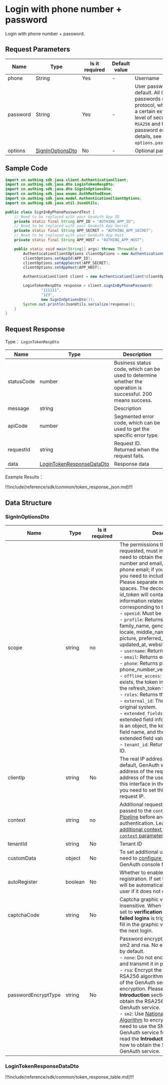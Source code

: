 # Login with phone number + password

<!--
Warning ⚠️:
Do not modify this document directly,
https://github.com/Authing/authing-docs-factory
Use this project to generate
-->

<LastUpdated />

Login with phone number + password.

## Request Parameters

| Name     | Type                                             | <div style="width:80px">Is it required</div> | Default value | <div style="width:300px">Description</div>                                                                                                                                                                                                                                                                                                                    | <div style="width:200px"></div>Example Value</div> |
| -------- | ------------------------------------------------ | -------------------------------------------- | ------------- | ------------------------------------------------------------------------------------------------------------------------------------------------------------------------------------------------------------------------------------------------------------------------------------------------------------------------------------------------------------- | -------------------------------------------------- |
| phone    | String                                           | Yes                                          | -             | Username                                                                                                                                                                                                                                                                                                                                                      | `188xxxx8888`                                      |
| password | String                                           | Yes                                          | -             | User password, unencrypted by default. All GenAuth APIs transmit passwords securely via the HTTPS protocol, which can ensure security to a certain extent. If you need a higher level of security, we also support `RSA256` and the national secret `SM2` password encryption methods. For details, see the optional parameter `options.passwordEncryptType`. | `passw0rd`                                         |
| options  | <a href="#SignInOptionsDto">SignInOptionsDto</a> | No                                           | -             | Optional parameters                                                                                                                                                                                                                                                                                                                                           | `{"passwordEncryptType":"none"}`                   |

## Sample Code

```java
import cn.authing.sdk.java.client.AuthenticationClient;
import cn.authing.sdk.java.dto.LoginTokenRespDto;
import cn.authing.sdk.java.dto.SignInOptionsDto;
import cn.authing.sdk.java.enums.AuthMethodEnum;
import cn.authing.sdk.java.model.AuthenticationClientOptions;
import cn.authing.sdk.java.util.JsonUtils;

public class SignInByPhonePasswordTest {
    // Need to be replaced with your GenAuth App ID
    private static final String APP_ID = "AUTHING_APP_ID";
    // Need to be replaced with your GenAuth App Secret
    private static final String APP_SECRET = "AUTHING_APP_SECRET";
    // Need to be replaced with your GenAuth App Host
    private static final String APP_HOST = "AUTHING_APP_HOST";

    public static void main(String[] args) throws Throwable {
        AuthenticationClientOptions clientOptions = new AuthenticationClientOptions();
        clientOptions.setAppId(APP_ID);
        clientOptions.setAppSecret(APP_SECRET);
        clientOptions.setAppHost(APP_HOST);

        AuthenticationClient client = new AuthenticationClient(clientOptions);

        LoginTokenRespDto response = client.signInByPhonePassword(
                "111111",
                "123",
                new SignInOptionsDto());
        System.out.println(JsonUtils.serialize(response));
    }
}

```

## Request Response

Type： `LoginTokenRespDto`

| Name       | Type                                                               | Description                                                                                                  |
| ---------- | ------------------------------------------------------------------ | ------------------------------------------------------------------------------------------------------------ |
| statusCode | number                                                             | Business status code, which can be used to determine whether the operation is successful. 200 means success. |
| message    | string                                                             | Description                                                                                                  |
| apiCode    | number                                                             | Segmented error code, which can be used to get the specific error type.                                      |
| requestId  | string                                                             | Request ID. Returned when the request fails.                                                                 |
| data       | <a href="#LoginTokenResponseDataDto">LoginTokenResponseDataDto</a> | Response data                                                                                                |

Example Results：

!!!include(reference/sdk/common/token_response_json.md)!!!

## Data Structure

### <a id="SignInOptionsDto"></a> SignInOptionsDto

| Name                | Type    | <div style="width:80px">Is it required</div> | <div style="width:300px">Description</div>                                                                                                                                                                                                                                                                                                                                                                                                                                                                                                                                                                                                                                                                                                                                                                                                                                                                                                                                                                                                                                                                                                                                                                          | <div style="width:200px">Example Value</div> |
| ------------------- | ------- | -------------------------------------------- | ------------------------------------------------------------------------------------------------------------------------------------------------------------------------------------------------------------------------------------------------------------------------------------------------------------------------------------------------------------------------------------------------------------------------------------------------------------------------------------------------------------------------------------------------------------------------------------------------------------------------------------------------------------------------------------------------------------------------------------------------------------------------------------------------------------------------------------------------------------------------------------------------------------------------------------------------------------------------------------------------------------------------------------------------------------------------------------------------------------------------------------------------------------------------------------------------------------------- | -------------------------------------------- |
| scope               | string  | no                                           | The permissions that need to be requested, must include openid. If you need to obtain the mobile phone number and email, you need to include phone email; if you need refresh_token, you need to include offline_access. Please separate multiple scopes with spaces. The decoded content of id_token will contain the user information related fields corresponding to these scopes. <br>- `openid`: Must be included. <br>- `profile`: Returns birthdate, family_name, gender, given_name, locale, middle_name, name, nickname, picture, preferred_username, profile, updated_at, website, zoneinfo fields. <br>- `username`: Returns username. <br>- `email`: Returns email, email_verified. <br>- `phone`: Returns phone_number, phone_number_verified. <br>- `offline_access`: If this parameter exists, the token interface will return the refresh_token field. <br>- `roles`: Returns the user's role list. <br>- `external_id`: The user ID of the original system. <br>- `extended_fields`: Returns the user's extended field information, the content is an object, the key is the extended field name, and the value is the extended field value. <br>- `tenant_id`: Returns the user's tenant ID. <br> | `openid profile`                             |
| clientIp            | string  | No                                           | The real IP address of the client. By default, GenAuth will identify the IP address of the request source as the IP address of the user's login. If you call this interface in the backend server, you need to set this IP to the user's real request IP.                                                                                                                                                                                                                                                                                                                                                                                                                                                                                                                                                                                                                                                                                                                                                                                                                                                                                                                                                           | `192.168.0.1`                                |
| context             | string  | no                                           | Additional request context that will be passed to the `context` object of the [Pipeline](https://docs.genauth.ai/v2/guides/pipeline/) before and after authentication. Learn [how to get additional context passed in the `context` parameter of Pipeline](https://docs.genauth.ai/v2/guides/pipeline/context-object.html).                                                                                                                                                                                                                                                                                                                                                                                                                                                                                                                                                                                                                                                                                                                                                                                                                                                                                         | `{"source":"utm"}`                           |
| tenantId            | string  | No                                           | Tenant ID                                                                                                                                                                                                                                                                                                                                                                                                                                                                                                                                                                                                                                                                                                                                                                                                                                                                                                                                                                                                                                                                                                                                                                                                           | `625783d629f2bd1f5ddddd98c`                  |
| customData          | object  | No                                           | To set additional user custom data, you need to [configure custom data](https://docs.genauth.ai/v2/guides/users/user-defined-field/) in the GenAuth console first.                                                                                                                                                                                                                                                                                                                                                                                                                                                                                                                                                                                                                                                                                                                                                                                                                                                                                                                                                                                                                                                  | `{"school":"pku","age":"20"}`                |
| autoRegister        | boolean | No                                           | Whether to enable automatic registration. If set to true, an account will be automatically created for the user if it does not exist.                                                                                                                                                                                                                                                                                                                                                                                                                                                                                                                                                                                                                                                                                                                                                                                                                                                                                                                                                                                                                                                                               |                                              |
| captchaCode         | string  | No                                           | Captcha graphic verification code, case insensitive. When the **security policy** is set to **verification code** and the **limit of failed logins** is triggered, you need to fill in the graphic verification code for the next login.                                                                                                                                                                                                                                                                                                                                                                                                                                                                                                                                                                                                                                                                                                                                                                                                                                                                                                                                                                            | `a8nz`                                       |
| passwordEncryptType | string  | No                                           | Password encryption type, supports sm2 and rsa. No encryption is required by default. <br>- `none`: Do not encrypt the password and transmit it in plain text. <br>- `rsa`: Encrypt the password using the RSA256 algorithm. The RSA public key of the GenAuth service is required for encryption. Please read the **Introduction** section to learn how to obtain the RSA256 public key of the GenAuth service. <br>- `sm2`: Use [National Encryption SM2 Algorithm](https://baike.baidu.com/item/SM2/15081831) to encrypt the password. You need to use the SM2 public key of the GenAuth service for encryption. Please read the **Introduction** section to learn how to obtain the SM2 public key of the GenAuth service. <br>                                                                                                                                                                                                                                                                                                                                                                                                                                                                                 | sm2                                          |

### <a id="LoginTokenResponseDataDto"></a> LoginTokenResponseDataDto

!!!include(reference/sdk/common/token_response_table.md)!!!
